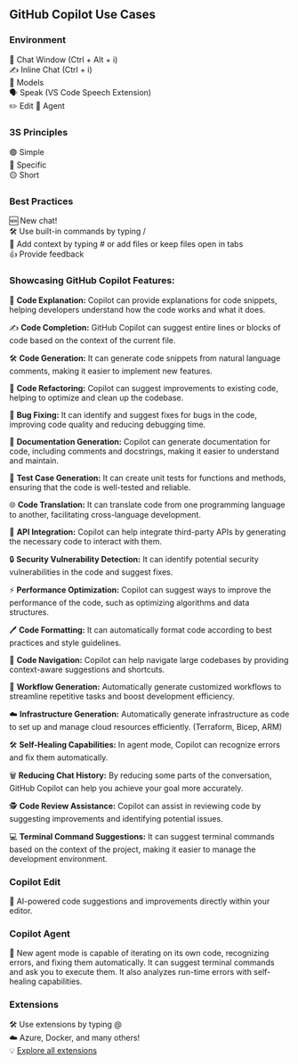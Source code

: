 ## GitHub Copilot Use Cases

### Environment
💬 Chat Window (Ctrl + Alt + i)  
✍️ Inline Chat (Ctrl + i)  
🧠 Models  
🗣️ Speak (VS Code Speech Extension)  
✏️ Edit 
🤖 Agent  

### 3S Principles
🟢 Simple  
🔵 Specific  
🟡 Short  

### Best Practices
🆕 New chat!  
🛠️ Use built-in commands by typing /  
📝 Add context by typing # or add files or keep files open in tabs  
👍 Provide feedback  

### Showcasing GitHub Copilot Features:
📝 **Code Explanation:** Copilot can provide explanations for code snippets, helping developers understand how the code works and what it does.

✍️ **Code Completion:** GitHub Copilot can suggest entire lines or blocks of code based on the context of the current file.

🛠️ **Code Generation:** It can generate code snippets from natural language comments, making it easier to implement new features.

🔄 **Code Refactoring:** Copilot can suggest improvements to existing code, helping to optimize and clean up the codebase.

🐞 **Bug Fixing:** It can identify and suggest fixes for bugs in the code, improving code quality and reducing debugging time.

📄 **Documentation Generation:** Copilot can generate documentation for code, including comments and docstrings, making it easier to understand and maintain.

🧪 **Test Case Generation:** It can create unit tests for functions and methods, ensuring that the code is well-tested and reliable.

🌐 **Code Translation:** It can translate code from one programming language to another, facilitating cross-language development.

🔌 **API Integration:** Copilot can help integrate third-party APIs by generating the necessary code to interact with them.

🔒 **Security Vulnerability Detection:** It can identify potential security vulnerabilities in the code and suggest fixes.

⚡ **Performance Optimization:** Copilot can suggest ways to improve the performance of the code, such as optimizing algorithms and data structures.

🖊️ **Code Formatting:** It can automatically format code according to best practices and style guidelines.

🧭 **Code Navigation:** Copilot can help navigate large codebases by providing context-aware suggestions and shortcuts.

🔄 **Workflow Generation:** Automatically generate customized workflows to streamline repetitive tasks and boost development efficiency.

☁️ **Infrastructure Generation:** Automatically generate infrastructure as code to set up and manage cloud resources efficiently. (Terraform, Bicep, ARM)

🛠️ **Self-Healing Capabilities:** In agent mode, Copilot can recognize errors and fix them automatically.

🗑️ **Reducing Chat History:** By reducing some parts of the conversation, GitHub Copilot can help you achieve your goal more accurately.

🕵️ **Code Review Assistance:** Copilot can assist in reviewing code by suggesting improvements and identifying potential issues.

💻 **Terminal Command Suggestions:** It can suggest terminal commands based on the context of the project, making it easier to manage the development environment.

### Copilot Edit
📝 AI-powered code suggestions and improvements directly within your editor.

### Copilot Agent
📝 New agent mode is capable of iterating on its own code, recognizing errors, and fixing them automatically. It can suggest terminal commands and ask you to execute them. It also analyzes run-time errors with self-healing capabilities.

### Extensions
🛠️ Use extensions by typing @  
☁️ Azure, Docker, and many others!  
💡 [Explore all extensions](https://github.com/marketplace?type=apps&copilot_app=true)